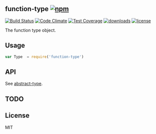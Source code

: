 ## function-type [![npm][npm-svg]][npm]

[![Build Status][travis-svg]][travis]
[![Code Climate][codeclimate-svg]][codeclimate]
[![Test Coverage][codeclimate-test-svg]][codeclimate-test]
[![downloads][npm-download-svg]][npm]
[![license][npm-license-svg]][npm]

[npm]: https://npmjs.org/package/function-type
[npm-svg]: https://img.shields.io/npm/v/function-type.svg
[npm-download-svg]: https://img.shields.io/npm/dm/function-type.svg
[npm-license-svg]: https://img.shields.io/npm/l/function-type.svg
[travis-svg]: https://img.shields.io/travis/snowyu/function-type.js/master.svg
[travis]: http://travis-ci.org/snowyu/function-type.js
[codeclimate-svg]: https://codeclimate.com/github/snowyu/function-type.js/badges/gpa.svg
[codeclimate]: https://codeclimate.com/github/snowyu/function-type.js
[codeclimate-test-svg]: https://codeclimate.com/github/snowyu/function-type.js/badges/coverage.svg
[codeclimate-test]: https://codeclimate.com/github/snowyu/function-type.js/coverage

The function type object.

## Usage

```js
var Type  = require('function-type')
```

## API

See [abstract-type](https://github.com/snowyu/abstract-type.js).

## TODO


## License

MIT
